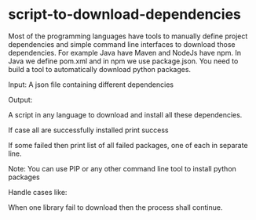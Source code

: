 # script-to-download-dependencies

Most of the programming languages have tools to manually define project dependencies and simple command line interfaces to download those dependencies. For example Java have Maven and NodeJs have npm. In Java we define pom.xml and in npm we use package.json. You need to build a tool to automatically download python packages. 


Input:
A json file containing different dependencies

Output: 

A script in any language to download and install all these dependencies. 

If case all are successfully installed print success

If some failed then print list of all failed packages, one of each in separate line. 



Note: You can use PIP or any other command line tool to install python packages



Handle cases like: 

When one library fail to download then the process shall continue.


